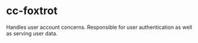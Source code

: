 # cc-foxtrot
Handles user account concerns. Responsible for user authentication as well as serving user data.
